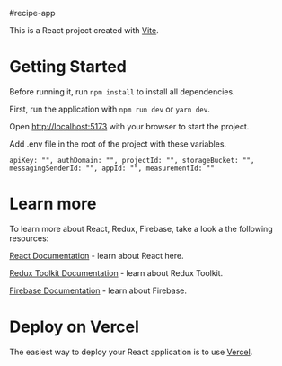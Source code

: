 #recipe-app

This is a React project created with [Vite]('https://vite.dev/').

# Getting Started

Before running it, run `npm install` to install all dependencies.

First, run the application with <tab>`npm run dev` or `yarn dev`</tab>.

Open [http://localhost:5173]('http://localhost:5173') with your browser to start the project.

Add .env file in the root of the project with these variables.

`apiKey: "",
authDomain: "",
projectId: "",
storageBucket: "",
messagingSenderId: "",
appId: "",
measurementId: ""`

# Learn more

To learn more about React, Redux, Firebase, take a look a the following resources:

[React Documentation](https://react.dev/) - learn about React here.

[Redux Toolkit Documentation](https://redux-toolkit.js.org/) - learn about Redux Toolkit.

[Firebase Documentation](https://firebase.google.com/docs) - learn about Firebase.

# Deploy on Vercel

The easiest way to deploy your React application is to use [Vercel](https://vercel.com/new?utm_medium=default-template&filter=next.js&utm_source=create-next-app&utm_campaign=create-next-app-readme').
